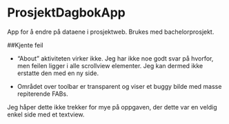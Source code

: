 # ProsjektDagbokApp
App for å endre på dataene i prosjektweb. Brukes med bachelorprosjekt.

##Kjente feil

- “About” aktiviteten virker ikke. Jeg har ikke noe godt svar på hvorfor, men feilen ligger i alle scrollview elementer. Jeg kan dermed ikke erstatte den med en ny side.

- Området over toolbar er transparent og viser et buggy bilde med masse repiterende FABs.

Jeg håper dette ikke trekker for mye på oppgaven, der dette var en veldig enkel side med et textview.  
